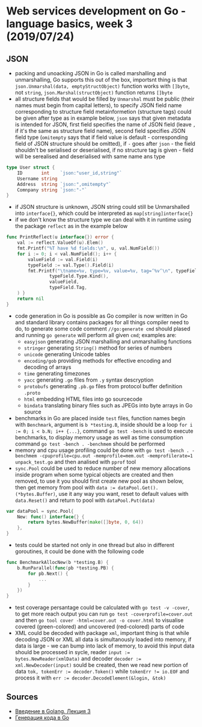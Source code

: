 # Web services development on Go - language basics, week 3 (2019/07/24)

## JSON
- packing and unoacking JSON in Go is called marshalling and unmarshalling, Go supports this out of the box, importsnt thing is that `json.Unmarshal(data, emptyStructObject)` function works with `[]byte`, not `string`, `json.Marshal(structObject)` function returns `[]byte`
- all structure fields that would be filled by `Unmarshal` must be public (their names must begin from capital letters), to specify JSON field name corresponding to structure field metainformetion (structure tags) could be given after type as in example below, `json` says that given metadata is intended for JSON, first field specifies the name of JSON field (leave `,` if it's the same as structure field name), second field specifies JSON field type (`omitempty` says that if field value is default - corresponding field of JSON structure should be omitted), if `-` goes after `json` - the field shouldn't be serialised or deserialised, if no structure tag is given - field will be serealised and deserialised with same name ans type
```go
type User struct {
    ID       int    `json:"user_id,string"`
    Username string
    Address  string `json:",omitempty"`
    Comnpany string `json:"-"`
}
```
- if JSON structure is unknown, JSON string could still be Unmarshalled into `interface{}`, which could be interpreted as `map[string]interface{}`
- if we don't know the structure type we can deal with it in runtime using the package `reflect` as in the example below
```go
func PrintReflect(u interface{}) error {
    val := reflect.ValueOf(u).Elem()
    fmt.Printf("%T have %d fields:\n", u, val.NumField())
    for i := 0; i < val.NumField(); i++ {
        valueField := val.Field(i)
        typeField := val.Type().Field(i)
        fmt.Printf("\tname=%v, type=%v, value=%v, tag=‘%v‘\n", typeField.Name,
                typeField.Type.Kind(),
                valueField,
                typeField.Tag,
    ) }
    return nil
}
```
- code generation in Go is possible as Go compiler is now written in Go and standard library contains packages for all things compiler need to do, to generate some code comment `//go:generate cmd` should plased and running `go generate` will perform all given `cmd`; examples are:
    - `easyjson` generating JSON marshalling and unmarshalling functions
    - `stringer` generating `String()` method for series of numbers
    - `unicode` generating Unicode tables
    - `encoding/gob` providing methods for effective encoding and decoding of arrays
    - `time` generating timezones
    - `yacc` generating `.go` files from `.y` syntax descryption
    - `protobufs` generating `.pb.go` files from protocol buffer definition `.proto`
    - `html` embedding HTML files into go sourcecode
    - `bindata` translating binary files such as JPEGs into byte arrays in Go source
- benchmarks in Go are placed inside `test` files, function names begin with `Benchmark`, argument is `b *testing.B`, inside should be a loop `for i := 0; i < b.N; i++ {...}`, command `go test -bench` is used to execute benchmarks, to display memory usage as well as time consumption command `go test -bench . -benchmem` should be performed
- memory and cpu usage profiling could be done with `go test -bench . -benchmem -cpuprofile=cpu.out -memprofile=mem.out -memprofilerate=1 unpack_test.go` and then analised with `pprof` tool
- `sync.Pool` could be used to reduce number of new memory allocations inside program when some typical objects are created and then removed, to use it you should first create new pool as shown below, then get memory from pool with `data := dataPool.Get().(*bytes.Buffer)`, use it any way you want, reset to default values with `data.Reset()` and return to pool with `dataPool.Put(data)`
```go
var dataPool = sync.Pool{
    New: func() interface{} {
        return bytes.NewBuffer(make([]byte, 0, 64))
    },
}
```
- tests could be started not only in one thread but also in different goroutines, it could be done with the following code
```go
func BenchmarkAllocNew(b *testing.B) {
    b.RunParallel(func(pb *testing.PB) {
        for pb.Next() {
            ...
        }
    })
}
```
- test coverage persantage could be calculated with `go test -v -cover`, to get more reach output you can run `go test -coverprofile=cover.out` and then `go tool cover -html=cover.out -o cover.html` to visualise covered (green-colored) and uncovered (red-colored) parts of code
- XML could be decoded with package `xml`, important thing is that while decoding JSON or XML all data is simultanously loaded into memory, if data is large - we can bump into lack of memory, to avoid this input data should be processed in sycle, reader `input := bytes.NewReader(xmlData)` and decoder `decoder := xml.NewDecoder(input)` sould be created, then we read new portion of data `tok, tokenErr := decoder.Token()` while `tokenErr != io.EOF` and process it with `err := decoder.DecodeElement(&login, &tok)`

## Sources
- [Введение в Golang. Лекция 3](golang-3.pdf)
- [Генерация кода в Go](https://habr.com/ru/post/269887/)
